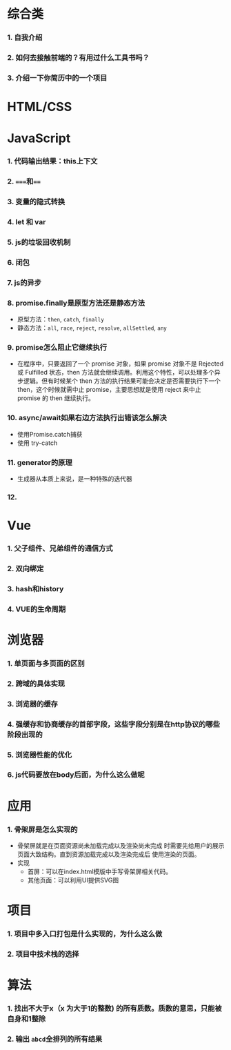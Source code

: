 # 综合类
### 1. 自我介绍
### 2. 如何去接触前端的？有用过什么工具书吗？
### 3. 介绍一下你简历中的一个项目
# HTML/CSS
# JavaScript
### 1. 代码输出结果：this上下文
### 2. `===`和`==`
### 3. 变量的隐式转换
### 4. let 和 var
### 5. js的垃圾回收机制
### 6. 闭包
### 7. js的异步
### 8. promise.finally是原型方法还是静态方法
- 原型方法：`then`, `catch`, `finally`
- 静态方法：`all`, `race`, `reject`, `resolve`, `allSettled`, `any`
### 9. promise怎么阻止它继续执行
   - 在程序中，只要返回了一个 promise 对象，如果 promise 对象不是 Rejected 或 Fulfilled 状态，then 方法就会继续调用。利用这个特性，可以处理多个异步逻辑。但有时候某个 then 方法的执行结果可能会决定是否需要执行下一个 then，这个时候就需中止 promise，主要思想就是使用 reject 来中止 promise 的 then 继续执行。
### 10. async/await如果右边方法执行出错该怎么解决
- 使用Promise.catch捕获
- 使用 try-catch
### 11. generator的原理
- 生成器从本质上来说，是一种特殊的迭代器
### 12. 
# Vue
### 1. 父子组件、兄弟组件的通信方式
### 2. 双向绑定
### 3. hash和history
### 4. VUE的生命周期
# 浏览器
### 1. 单页面与多页面的区别
### 2. 跨域的具体实现
### 3. 浏览器的缓存
### 4. 强缓存和协商缓存的首部字段，这些字段分别是在http协议的哪些阶段出现的
### 5. 浏览器性能的优化
### 6. js代码要放在body后面，为什么这么做呢
# 应用
### 1. 骨架屏是怎么实现的
- 骨架屏就是在页面资源尚未加载完成以及渲染尚未完成 时需要先给用户的展示页面大致结构。直到资源加载完成以及渲染完成后 使用渲染的页面。
- 实现
  - 首屏：可以在index.html模版中手写骨架屏相关代码。
  - 其他页面：可以利用UI提供SVG图
# 项目
### 1. 项目中多入口打包是什么实现的，为什么这么做
### 2. 项目中技术栈的选择
# 算法
### 1. 找出不大于x（x 为大于1的整数) 的所有质数。质数的意思，只能被自身和1整除
### 2. 输出 `abcd`全排列的所有结果

